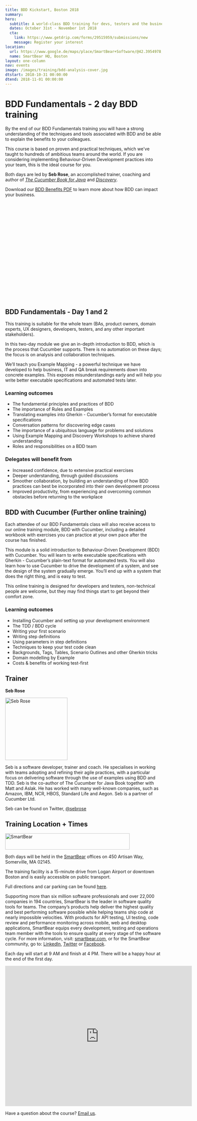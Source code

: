 ```yaml
---
title: BDD Kickstart, Boston 2018
summary: 
hero:
  subtitle: A world-class BDD training for devs, testers and the business
  dates: October 31st - November 1st 2018
  cta:
    link: https://www.getdrip.com/forms/29515959/submissions/new
    message: Register your interest
location:
  url: https://www.google.de/maps/place/SmartBear+Software/@42.3954978,-71.081084,17z/data=!3m1!4b1!4m5!3m4!1s0x89e316a31ac335f7:0xa5fa6e1929085ea2!8m2!3d42.3954978!4d-71.0788953
  name: SmartBear HQ, Boston
layout: one-column
nav: events
image: /images/training/bdd-analysis-cover.jpg
dtstart: 2018-10-31 00:00:00
dtend: 2018-11-01 00:00:00
---
```


# BDD Fundamentals - 2 day BDD training

By the end of our BDD Fundamentals training you will have a strong understanding of the techniques and tools associated with BDD and be able to explain the benefits to your colleagues. 

This course is based on proven and practical techniques, which we've taught to hundreds of ambitious teams around the world. If you are considering implementing Behaviour-Driven Development practices into your team, this is the ideal course for you. 

Both days are led by **Seb Rose**, an accomplished trainer, coaching and author of *[The Cucumber Book for Java](https://pragprog.com/book/srjcuc/the-cucumber-for-java-book)* and *[Discovery](https://leanpub.com/bddbooks-discovery)*. 

Download our [BDD Benefits PDF](https://cucumber.io/bdd-benefits.pdf) to learn more about how BDD can impact your business.

<div class="row"><div class="col-md-6 col-md-offset-3"><script src="//fast.wistia.com/embed/medias/953ry8h08l.jsonp" async></script><script src="//fast.wistia.com/assets/external/E-v1.js" async></script><div class="wistia_responsive_padding" style="padding:56.25% 0 28px 0;position:relative;"><div class="wistia_responsive_wrapper" style="height:100%;left:0;position:absolute;top:0;width:100%;"><div class="wistia_embed wistia_async_953ry8h08l videoFoam=true" style="height:100%;width:100%">&nbsp;</div></div></div></div></div>

## BDD Fundamentals - Day 1 and 2

This training is suitable for the whole team (BAs, product owners, domain experts, UX designers, developers, testers, and any other important stakeholders).

In this two-day module we give an in-depth introduction to BDD, which is the process that Cucumber supports. There is no automation on these days; the focus is on analysis and collaboration techniques. 

We’ll teach you Example Mapping - a powerful technique we have developed to help business, IT and QA break requirements down into concrete examples. This exposes misunderstandings early and will help you write better executable specifications and automated tests later.


### Learning outcomes

* The fundamental principles and practices of BDD
* The importance of Rules and Examples
* Translating examples into Gherkin - Cucumber’s format for executable specifications
* Conversation patterns for discovering edge cases
* The importance of a ubiquitous language for problems and solutions
* Using Example Mapping and Discovery Workshops to achieve shared understanding
* Roles and responsibilities on a BDD team

### Delegates will benefit from

* Increased confidence, due to extensive practical exercises
* Deeper understanding, through guided discussions
* Smoother collaboration, by building an understanding of how BDD practices can best be incorporated into their own development process
* Improved productivity, from experiencing and overcoming common obstacles before returning to the workplace

## BDD with Cucumber (Further online training)

Each attendee of our BDD Fundamentals class will also receive access to our online training module, BDD with Cucumber, including a detailed workbook with exercises you can practice at your own pace after the course has finished. 

This module is a solid introduction to Behaviour-Driven Development (BDD) with Cucumber. You will learn to write executable specifications with Gherkin - Cucumber’s plain-text format for automated tests. You will also learn how to use Cucumber to drive the development of a system, and see the design of the system gradually emerge. You’ll end up with a system that does the right thing, and is easy to test.

This online training is designed for developers and testers, non-technical people are welcome, but they may find things start to get beyond their comfort zone.

### Learning outcomes
* Installing Cucumber and setting up your development environment
* The TDD / BDD cycle
* Writing your first scenario
* Writing step definitions
* Using parameters in step definitions
* Techniques to keep your test code clean
* Backgrounds, Tags, Tables, Scenario Outlines and other Gherkin tricks
* Domain modelling by Example
* Costs & benefits of working test-first

## Trainer

**Seb Rose**

<img src="{{ site.url }}/images/headshots/seb-square.png" alt="Seb Rose" height="200" width="200">

Seb is a software developer, trainer and coach. He specialises in working with teams adopting and refining their agile practices, with a particular focus on delivering software through the use of examples using BDD and TDD. Seb is the co-author of The Cucumber for Java Book together with Matt and Aslak. He has worked with many well-known companies, such as Amazon, IBM, NCR, HBOS, Standard Life and Aegon. Seb is a partner of Cucumber Ltd.

Seb can be found on Twitter, [@sebrose](https://twitter.com/sebrose)

## Training Location + Times

<img src="{{ site.url }}/images/SmartBear.png" alt="SmartBear" height="52" width="400">

Both days will be held in the [SmartBear](https://smartbear.com/) offices on 450 Artisan Way, Somerville, MA 02145. 

The training facility is a 15-minute drive from Logan Airport or downtown Boston and is easily accessible on public transport. 

Full directions and car parking can be found [here](https://smartbear.com/SmartBear/media/pdfs/Directions-to-SmartBear.pdf). 

Supporting more than six million software professionals and over 22,000 companies in 194 countries, SmartBear is the leader in software quality tools for teams. The company’s products help deliver the highest quality and best performing software possible while helping teams ship code at nearly impossible velocities. With products for API testing, UI testing, code review and performance monitoring across mobile, web and desktop applications, SmartBear equips every development, testing and operations team member with the tools to ensure quality at every stage of the software cycle. For more information, visit: [smartbear.com](http://smartbear.com), or for the SmartBear community, go to: [LinkedIn](https://www.linkedin.com/company/smartbear-software/), [Twitter](https://twitter.com/smartbear) or [Facebook](https://www.facebook.com/smartbear).

Each day will start at 9 AM and finish at 4 PM. There will be a happy hour at the end of the first day.


<iframe src="https://www.google.com/maps/embed?pb=!1m18!1m12!1m3!1d2946.514041092434!2d-71.08108398466419!3d42.395497779184524!2m3!1f0!2f0!3f0!3m2!1i1024!2i768!4f13.1!3m3!1m2!1s0x89e316a31ac335f7%3A0xa5fa6e1929085ea2!2sSmartBear+Software!5e0!3m2!1sen!2sde!4v1513160205710" width="600" height="450" frameborder="0" style="border:0" allowfullscreen></iframe>
 

Have a question about the course? <a href="mailto:hello@cucumber.io">Email us</a>. 

<!-- Drip -->
<script type="text/javascript">
  var _dcq = _dcq || [];
  var _dcs = _dcs || {}; 
  _dcs.account = '7849462';
  
  (function() {
    var dc = document.createElement('script');
    dc.type = 'text/javascript'; dc.async = true; 
    dc.src = '//tag.getdrip.com/7849462.js';
    var s = document.getElementsByTagName('script')[0];
    s.parentNode.insertBefore(dc, s);
  })();
</script>

